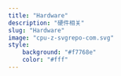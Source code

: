 ```yaml
---
title: "Hardware"
description: "硬件相关"
slug: "Hardware"
image: "cpu-z-svgrepo-com.svg"
style:
    background: "#f7768e"
    color: "#fff"
---
```

